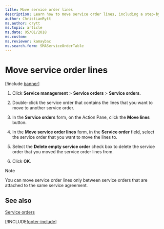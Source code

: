 ```yaml
---
title: Move service order lines   
description: Learn how to move service order lines, including a step-by-step process for moving service order lines and additional resources. 
author: ChristianRytt
ms.author: crytt
ms.topic: article
ms.date: 05/01/2018
ms.custom:
ms.reviewer: kamaybac
ms.search.form: SMAServiceOrderTable
---
```


# Move service order lines 

[!include [banner](../includes/banner.md)]


1.  Click **Service management** \> **Service orders** \> **Service orders**.

2.  Double-click the service order that contains the lines that you want to move to another service order.

3.  In the **Service orders** form, on the Action Pane, click the **Move lines** button.

4.  In the **Move service order lines** form, in the **Service order** field, select the service order that you want to move the lines to.

5.  Select the **Delete empty service order** check box to delete the service order that you moved the service order lines from.

6.  Click **OK**.


> [!NOTE]
> <P>You can move service order lines only between service orders that are attached to the same service agreement.</P>



## See also

[Service orders](service-orders.md)

  




[!INCLUDE[footer-include](../../includes/footer-banner.md)]